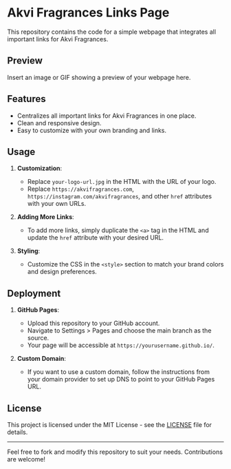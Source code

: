 # Akvi Fragrances Links Page

This repository contains the code for a simple webpage that integrates all important links for Akvi Fragrances.

## Preview

Insert an image or GIF showing a preview of your webpage here.

## Features

- Centralizes all important links for Akvi Fragrances in one place.
- Clean and responsive design.
- Easy to customize with your own branding and links.

## Usage

1. **Customization**:
   - Replace `your-logo-url.jpg` in the HTML with the URL of your logo.
   - Replace `https://akvifragrances.com`, `https://instagram.com/akvifragrances`, and other `href` attributes with your own URLs.

2. **Adding More Links**:
   - To add more links, simply duplicate the `<a>` tag in the HTML and update the `href` attribute with your desired URL.

3. **Styling**:
   - Customize the CSS in the `<style>` section to match your brand colors and design preferences.

## Deployment

1. **GitHub Pages**:
   - Upload this repository to your GitHub account.
   - Navigate to Settings > Pages and choose the main branch as the source.
   - Your page will be accessible at `https://yourusername.github.io/`.

2. **Custom Domain**:
   - If you want to use a custom domain, follow the instructions from your domain provider to set up DNS to point to your GitHub Pages URL.

## License

This project is licensed under the MIT License - see the [LICENSE](LICENSE) file for details.

---

Feel free to fork and modify this repository to suit your needs. Contributions are welcome!
